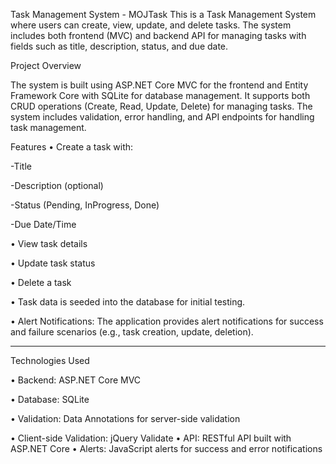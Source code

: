 Task Management System - MOJTask
This is a Task Management System where users can create, view, update, and delete tasks. The system includes both frontend (MVC) and backend API for managing tasks with fields such as title, description, status, and due date.

Project Overview

The system is built using ASP.NET Core MVC for the frontend and Entity Framework Core with SQLite for database management. It supports both CRUD operations (Create, Read, Update, Delete) for managing tasks. The system includes validation, error handling, and API endpoints for handling task management.

Features
•	Create a task with:

  -Title
  
  -Description (optional)
  
  -Status (Pending, InProgress, Done)
  
  -Due Date/Time
  
•	View task details

•	Update task status

•	Delete a task

•	Task data is seeded into the database for initial testing.

•	Alert Notifications: The application provides alert notifications for success and failure scenarios (e.g., task creation, update, deletion).

________________________________________
Technologies Used

•	Backend: ASP.NET Core MVC

•	Database: SQLite

•	Validation: Data Annotations for server-side validation

•	Client-side Validation: jQuery Validate
•	API: RESTful API built with ASP.NET Core
•	Alerts: JavaScript alerts for success and error notifications

